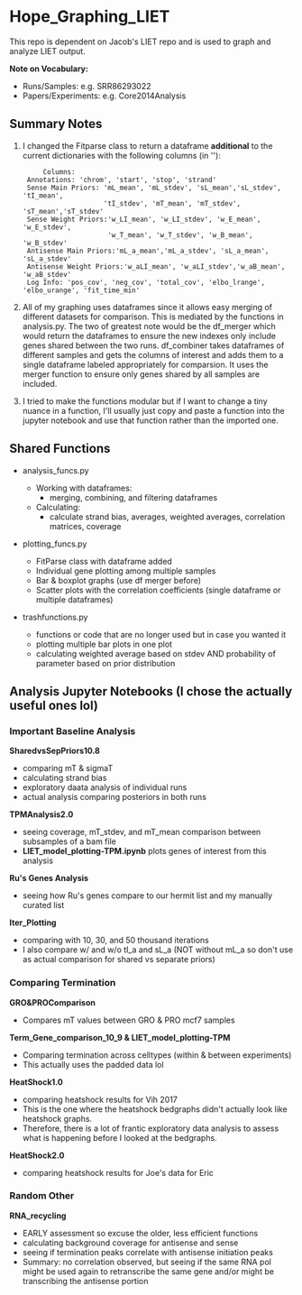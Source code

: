 # Hope_Graphing_LIET
This repo is dependent on Jacob's LIET repo and is used to graph and analyze LIET output.

**Note on Vocabulary:**
- Runs/Samples: e.g. SRR86293022
- Papers/Experiments: e.g. Core2014Analysis
## Summary Notes
1. I changed the Fitparse class to return a dataframe **additional** to the current dictionaries with the following columns (in ''):
        
        
            Columns: 
        Annotations: 'chrom', 'start', 'stop', 'strand' 
        Sense Main Priors: 'mL_mean', 'mL_stdev', 'sL_mean','sL_stdev', 'tI_mean', 
                           'tI_stdev', 'mT_mean', 'mT_stdev', 'sT_mean','sT_stdev' 
        Sense Weight Priors:'w_LI_mean', 'w_LI_stdev', 'w_E_mean', 'w_E_stdev',
                            'w_T_mean', 'w_T_stdev', 'w_B_mean', 'w_B_stdev' 
        Antisense Main Priors:'mL_a_mean','mL_a_stdev', 'sL_a_mean', 'sL_a_stdev' 
        Antisense Weight Priors:'w_aLI_mean', 'w_aLI_stdev','w_aB_mean', 'w_aB_stdev'
        Log Info: 'pos_cov', 'neg_cov', 'total_cov', 'elbo_lrange', 'elbo_urange', 'fit_time_min' 
        
        
2. All of my graphing uses dataframes since it allows easy merging of different datasets for comparison. This is mediated by the functions in analysis.py. The two of greatest note would be the df_merger which would return the dataframes to ensure the new indexes only include genes shared between the two runs. df_combiner takes dataframes of different samples and gets the columns of interest and adds them to a single dataframe labeled appropriately for comparsion. It uses the merger function to ensure only genes shared by all samples are included.
3. I tried to make the functions modular but if I want to change a tiny nuance in a function, I'll usually just copy and paste a function into the jupyter notebook and use that function rather than the imported one.


## Shared Functions
- analysis_funcs.py
  - Working with dataframes:
    - merging, combining, and filtering dataframes
  - Calculating:
    - calculate strand bias, averages, weighted averages, correlation matrices, coverage

- plotting_funcs.py
  - FitParse class with dataframe added
  - Individual gene plotting among multiple samples
  - Bar & boxplot graphs (use df merger before)
  - Scatter plots with the correlation coefficients (single dataframe or multiple dataframes)
  
- trashfunctions.py
  - functions or code that are no longer used but in case you wanted it
  - plotting multiple bar plots in one plot
  - calculating weighted average based on stdev AND probability of parameter based on prior distribution
  
## Analysis Jupyter Notebooks (I chose the actually useful ones lol)

### Important Baseline Analysis

**SharedvsSepPriors10.8**
- comparing mT & sigmaT
- calculating strand bias
- exploratory daata analysis of individual runs
- actual analysis comparing posteriors in both runs

**TPMAnalysis2.0**
- seeing coverage, mT_stdev, and mT_mean comparison between subsamples of a bam file
- **LIET_model_plotting-TPM.ipynb** plots genes of interest from this analysis

**Ru's Genes Analysis**
- seeing how Ru's genes compare to our hermit list and my manually curated list

**Iter_Plotting**
- comparing with 10, 30, and 50 thousand iterations
- I also compare w/ and w/o tI_a and sL_a (NOT without mL_a so don't use as actual comparison for shared vs separate priors)

### Comparing Termination

**GRO&PROComparison**
- Compares mT values between GRO & PRO mcf7 samples

**Term_Gene_comparison_10_9 & LIET_model_plotting-TPM**
- Comparing termination across celltypes (within & between experiments)
- This actually uses the padded data lol

**HeatShock1.0**
- comparing heatshock results for Vih 2017 
- This is the one where the heatshock bedgraphs didn't actually look like heatshock graphs.
- Therefore, there is a lot of frantic exploratory data analysis to assess what is happening before I looked at the bedgraphs.

**HeatShock2.0**
- comparing heatshock results for Joe's data for Eric

### Random Other

**RNA_recycling**
- EARLY assessment so excuse the older, less efficient functions
- calculating background coverage for antisense and sense
- seeing if termination peaks correlate with antisense initiation peaks
- Summary: no correlation observed, but seeing if the same RNA pol might be used again to retranscribe the same gene and/or might be transcribing the antisense portion
